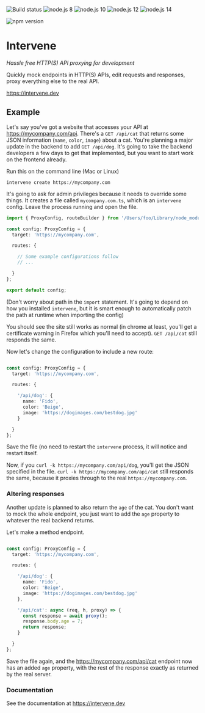 ![Build status](https://api.cirrus-ci.com/github/soundcloud/intervene.svg)
![node.js 8](https://api.cirrus-ci.com/github/soundcloud/intervene.svg?task=test_node8) ![node.js 10](https://api.cirrus-ci.com/github/soundcloud/intervene.svg?task=test_node10) ![node.js 12](https://api.cirrus-ci.com/github/soundcloud/intervene.svg?task=test_node12) ![node.js 14](https://api.cirrus-ci.com/github/soundcloud/intervene.svg?task=test_node14)

![npm version](https://img.shields.io/npm/v/intervene)


# Intervene

_Hassle free HTTP(S) API proxying for development_

Quickly mock endpoints in HTTP(S) APIs, edit requests and responses, proxy everything else to the real API.

https://intervene.dev

## Example

Let's say you've got a website that accesses your API at https://mycompany.com/api.  There's a `GET /api/cat` that returns some JSON information (`name`, `color`, `image`) about a cat. You're planning a major update in the backend to add `GET /api/dog`. It's going to take the backend developers a few days to get that implemented, but you want to start work on the frontend already.

Run this on the command line (Mac or Linux)

`intervene create https://mycompany.com`

It's going to ask for admin privileges because it needs to override some things. It creates a file called `mycompany.com.ts`, which is an `intervene` config. Leave the process running and open the file.

```typescript
import { ProxyConfig, routeBuilder } from '/Users/foo/Library/node_modules/intervene';

const config: ProxyConfig = {
  target: 'https://mycompany.com',

  routes: {

    // Some example configurations follow
    // ...

  }
};

export default config;
```

(Don't worry about path in the `import` statement. It's going to depend on how you installed `intervene`, but it is smart enough to automatically patch the path at runtime when importing the config)

You should see the site still works as normal (in chrome at least, you'll get a certificate warning in Firefox which you'll need to accept).  `GET /api/cat` still responds the same.

Now let's change the configuration to include a new route:
```typescript

const config: ProxyConfig = {
  target: 'https://mycompany.com',

  routes: {

    '/api/dog': {
      name: 'Fido',
      color: 'Beige',
      image: 'https://dogimages.com/bestdog.jpg'
    }

  }
};
```

Save the file (no need to restart the `intervene` process, it will notice and restart itself.

Now, if you `curl -k https://mycompany.com/api/dog`, you'll get the JSON specified in the file. `curl -k https://mycompany.com/api/cat` still responds the same, because it proxies through to the real `https://mycompany.com`.

### Altering responses

Another update is planned to also return the `age` of the cat. You don't want to mock the whole endpoint, you just want to add the `age` property to whatever the real backend returns.

Let's make a method endpoint.

```typescript

const config: ProxyConfig = {
  target: 'https://mycompany.com',

  routes: {

    '/api/dog': {
      name: 'Fido',
      color: 'Beige',
      image: 'https://dogimages.com/bestdog.jpg'
    },

    '/api/cat': async (req, h, proxy) => {
      const response = await proxy();
      response.body.age = 7;
      return response;
    }

  }
};
```
Save the file again, and the https://mycompany.com/api/cat endpoint now has an added `age` property, with the rest of the response exactly as returned by the real server.

### Documentation

See the documentation at https://intervene.dev
